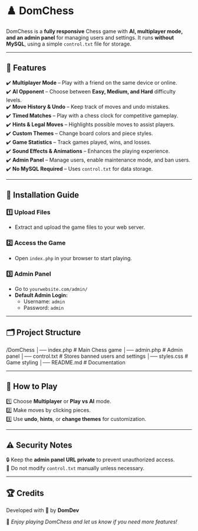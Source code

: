 # ♟️ DomChess  

DomChess is a **fully responsive** Chess game with **AI, multiplayer mode, and an admin panel** for managing users and settings. It runs **without MySQL**, using a simple `control.txt` file for storage.  

---

## 🌟 Features  

✔️ **Multiplayer Mode** – Play with a friend on the same device or online.  
✔️ **AI Opponent** – Choose between **Easy, Medium, and Hard** difficulty levels.  
✔️ **Move History & Undo** – Keep track of moves and undo mistakes.  
✔️ **Timed Matches** – Play with a chess clock for competitive gameplay.  
✔️ **Hints & Legal Moves** – Highlights possible moves to assist players.  
✔️ **Custom Themes** – Change board colors and piece styles.  
✔️ **Game Statistics** – Track games played, wins, and losses.  
✔️ **Sound Effects & Animations** – Enhances the playing experience.  
✔️ **Admin Panel** – Manage users, enable maintenance mode, and ban users.  
✔️ **No MySQL Required** – Uses `control.txt` for data storage.  

---

## 📌 Installation Guide  

### 1️⃣ Upload Files  
- Extract and upload the game files to your web server.  

### 2️⃣ Access the Game  
- Open `index.php` in your browser to start playing.  

### 3️⃣ Admin Panel  
- Go to `yourwebsite.com/admin/`  
- **Default Admin Login:**  
  - Username: `admin`  
  - Password: `admin`  

---

## 🗂️ Project Structure

/DomChess │── index.php         # Main Chess game │── admin.php         # Admin panel │── control.txt       # Stores banned users and settings │── styles.css        # Game styling │── README.md         # Documentation

---

## 🎯 How to Play  

1️⃣ Choose **Multiplayer** or **Play vs AI** mode.  
2️⃣ Make moves by clicking pieces.  
3️⃣ Use **undo**, **hints**, or **change themes** for customization.  

---

## ⚠️ Security Notes  

🔒 Keep the **admin panel URL private** to prevent unauthorized access.  
🛑 Do not modify `control.txt` manually unless necessary.  

---

## 🏆 Credits  
Developed with 💙 by **DomDev**  

📌 *Enjoy playing DomChess and let us know if you need more features!*
